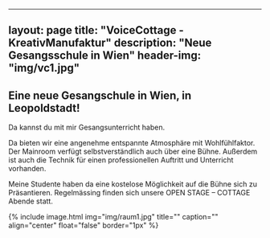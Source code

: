 
---
layout: page
title: "VoiceCottage - KreativManufaktur"
description: "Neue Gesangsschule in Wien"
header-img: "img/vc1.jpg"
---


## Eine neue Gesangschule in Wien, in Leopoldstadt! <br>


Da kannst du mit mir Gesangsunterricht haben.  <br>


Da bieten wir eine angenehme entspannte Atmosphäre mit Wohlfühlfaktor.
Der Mainroom verfügt selbstverständlich auch über eine Bühne. 
Außerdem ist auch die Technik für einen professionellen Auftritt und Unterricht vorhanden. <br>


Meine Studente haben da eine kostelose Möglichkeit auf die Bühne sich zu Präsantieren. 
Regelmässing finden sich unsere OPEN STAGE – COTTAGE Abende statt.  <br>









{% include image.html
  img="img/raum1.jpg"
  title=""
  caption=""
  align="center"
  float="false"
  border="1px"
%}
